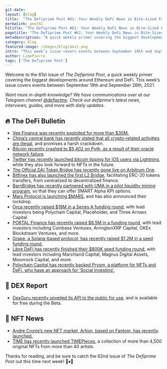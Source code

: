 ```yaml
---
git-date:
layout: [blog]
title:  "The Defiprime Post #61: Your Weekly DeFi News in Bite-Sized Fashion"
permalink: post61
h1title: "The Defiprime Post #61: Your Weekly DeFi News in Bite-Sized Fashion"
pagetitle: "The Defiprime Post #61: Your Weekly DeFi News in Bite-Sized Fashion"
metadescription: "A quick weekly primer covering the biggest developments around Ethereum and DeFi. This week’s issue covers events between September 19th and September 26th, 2021"
category: blog
featured-image: /images/blog/post.png
intro: "This week’s issue covers events between September 19th and September 26th, 2021"
author: LimePierre
tags: ['The Defiprime Post']
---
```


Welcome to the 61st issue of _The Defiprime Post_, a quick weekly primer covering the biggest developments around Ethereum and DeFi. This week’s issue covers events between September 19th and September 26th, 2021.

_Want more in-depth knowledge? We have communications over at our Telegram channel [@defiprime](https://t.me/defiprime). Check out defiprime’s latest news, interviews, guides, and more with daily updates._


## 🔥 The DeFi Bulletin

* [Vee Finance was recently exploited for more than $30M.](https://twitter.com/defiprime/status/1440092294703566855)
* [China’s central bank has recently stated that all crypto-related activities are illegal](https://www.cnbc.com/amp/2021/09/24/china-central-bank-vows-harsh-crackdown-on-cryptocurrency-industry.html?__twitter_impression=true&s=09), and promises a harsh crackdown.
* [Bitcoin recently crashed to $5,402 on Pyth, as a result of their oracle network failure](https://www.bloomberg.com/news/articles/2021-09-21/bitcoin-price-crashed-to-5-402-on-network-backed-by-big-quants).
* [Twitter has recently launched bitcoin tipping for iOS users via Lightning](https://www.theblockcrypto.com/post/118450/twitter-rolls-out-bitcoin-tipping-for-ios-users-via-lightning-looks-to-nfts-for-the-future), while they also look forward to NFTs in the future.
* [The Official DAI Token Bridge has recently gone live on Arbitrum One](https://forum.makerdao.com/t/official-dai-token-bridge-now-live-on-arbitrum-one/10438).
* [Bitfinex has also launched the first L2 Bridge](https://cointelegraph.com/news/bitfinex-launches-the-first-l2-bridge-from-cefi-to-defi), facilitating ERC-20 tokens transfers, from centralized to decentralized finance.
* [BarnBridge has recently partnered with UMA in a pilot liquidity mining program](https://medium.com/barnbridge/barnbridge-partners-with-uma-to-offer-smart-alpha-kpi-options-79dcb8165878), so that they can offer SMART Alpha KPI options. 
* [Mars Protocol is launching $MARS](https://mars-protocol.medium.com/ignition-phase-announcing-the-mars-protocol-lockdrop-and-mars-token-launch-fa5b5160996d), and has also announced their lockdrop.
* [Orca recently raised $18M in a Series A funding round](https://orca-so.medium.com/orca-raises-18m-from-polychain-placeholder-three-arrows-and-more-4e756dacf812), with lead investors being Polychain Capital, Placeholder, and Three Arrows Capital.
* [PORTAL Finance has recently raised $8.5M in a funding round](https://medium.com/portal-finance/portal-finance-successfully-raised-8-5-million-from-industry-heavyweights-4bc6e52c0af2), with lead investors including Coinbase Ventures, ArringtonXRP Capital, OKEx Blockdream Ventures, and more.
* [Grape, a Solana-based protocol, has recently raised $1.2M in a seed funding round.](https://www.theblockcrypto.com/amp/post/118410/solana-based-grape-protocol-seed-funding?utm_source=twitter&utm_medium=social&__twitter_impression=true&s=09)
* [Libre DeFi has recently finished their $800K seed funding round](https://libredefi.medium.com/libre-defi-announces-completion-of-seed-round-b27887886ae), with lead investors including Marshland Capital, Magnus Digital Assets, Moonrock Capital, and more.
* [Polychain Capital has recently backed Prysm, a platform for NFTs and DeFi, who have an approach for ‘Social Investing’.](https://www.coindesk.com/business/2021/09/21/get-ready-for-investor-fan-tokens-polychain-backs-prysms-approach-to-social-investing/?outputType=amp&__twitter_impression=true&s=09)


## 💱 DEX Report

* [DexGuru recently unveiled its API to the public for use](https://twitter.com/dexguru/status/1440374604011167751), and is available for free during the Beta.


## 💎 NFT News

* [Andre Cronje’s new NFT market, Artion, based on Fantom, has recently launched.](https://www.coindesk.com/tech/2021/09/24/andre-cronjes-new-nft-marketplace-is-a-vampire-attack-suicide-pact/?outputType=amp&__twitter_impression=true&s=09)
* [TIME has recently launched TIMEPieces](https://time.com/6100404/timepieces-nft-collection/), a collection of more than 4,500 original NFTs from more than 40 artists.

Thanks for reading, and be sure to catch the 62nd issue of _The Defiprime Post_ out this time next week! 👋♦️👋